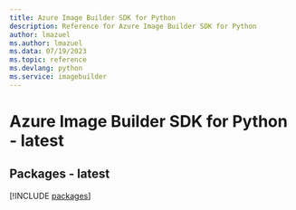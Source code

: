 ```yaml
---
title: Azure Image Builder SDK for Python
description: Reference for Azure Image Builder SDK for Python
author: lmazuel
ms.author: lmazuel
ms.data: 07/19/2023
ms.topic: reference
ms.devlang: python
ms.service: imagebuilder
---
```

# Azure Image Builder SDK for Python - latest
## Packages - latest
[!INCLUDE [packages](image-builder-index.md)]